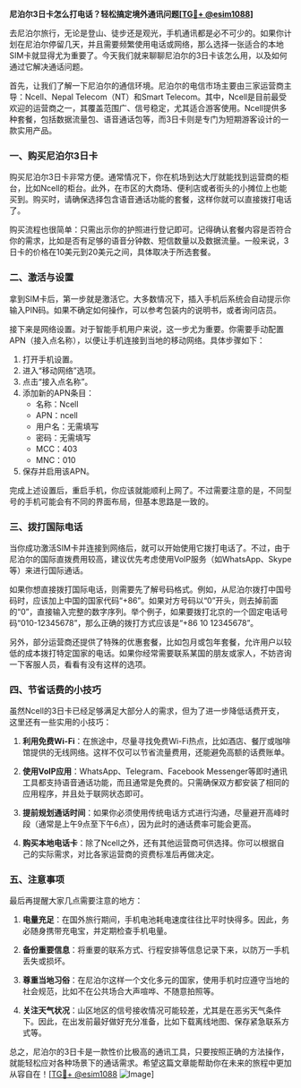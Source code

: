 **尼泊尔3日卡怎么打电话？轻松搞定境外通讯问题[[TG💪+ @esim1088](https://t.me/s/esim1088)]**

去尼泊尔旅行，无论是登山、徒步还是观光，手机通讯都是必不可少的。如果你计划在尼泊尔停留几天，并且需要频繁使用电话或网络，那么选择一张适合的本地SIM卡就显得尤为重要了。今天我们就来聊聊尼泊尔的3日卡该怎么用，以及如何通过它解决通话问题。

首先，让我们了解一下尼泊尔的通信环境。尼泊尔的电信市场主要由三家运营商主导：Ncell、Nepal Telecom（NT）和Smart Telecom。其中，Ncell是目前最受欢迎的运营商之一，其覆盖范围广、信号稳定，尤其适合游客使用。Ncell提供多种套餐，包括数据流量包、语音通话包等，而3日卡则是专门为短期游客设计的一款实用产品。

### 一、购买尼泊尔3日卡

购买尼泊尔3日卡非常方便。通常情况下，你在机场到达大厅就能找到运营商的柜台，比如Ncell的柜台。此外，在市区的大商场、便利店或者街头的小摊位上也能买到。购买时，请确保选择包含语音通话功能的套餐，这样你就可以直接拨打电话了。

购买流程也很简单：只需出示你的护照进行登记即可。记得确认套餐内容是否符合你的需求，比如是否有足够的语音分钟数、短信数量以及数据流量。一般来说，3日卡的价格在10美元到20美元之间，具体取决于所选套餐。

### 二、激活与设置

拿到SIM卡后，第一步就是激活它。大多数情况下，插入手机后系统会自动提示你输入PIN码。如果不确定如何操作，可以参考包装内的说明书，或者询问店员。

接下来是网络设置。对于智能手机用户来说，这一步尤为重要。你需要手动配置APN（接入点名称），以便让手机连接到当地的移动网络。具体步骤如下：

1. 打开手机设置。
2. 进入“移动网络”选项。
3. 点击“接入点名称”。
4. 添加新的APN条目：
   - 名称：Ncell
   - APN：ncell
   - 用户名：无需填写
   - 密码：无需填写
   - MCC：403
   - MNC：010
5. 保存并启用该APN。

完成上述设置后，重启手机，你应该就能顺利上网了。不过需要注意的是，不同型号的手机可能会有不同的界面布局，但基本思路是一致的。

### 三、拨打国际电话

当你成功激活SIM卡并连接到网络后，就可以开始使用它拨打电话了。不过，由于尼泊尔的国际直拨费用较高，建议优先考虑使用VoIP服务（如WhatsApp、Skype等）来进行国际通话。

如果你想直接拨打国际电话，则需要先了解号码格式。例如，从尼泊尔拨打中国号码时，应该加上中国的国家代码“+86”。如果对方号码以“0”开头，则去掉前面的“0”，直接输入完整的数字序列。举个例子，如果要拨打北京的一个固定电话号码“010-12345678”，那么正确的拨打方式应该是“+86 10 12345678”。

另外，部分运营商还提供了特殊的优惠套餐，比如包月或包年套餐，允许用户以较低的成本拨打特定国家的电话。如果你经常需要联系某国的朋友或家人，不妨咨询一下客服人员，看看有没有这样的选项。

### 四、节省话费的小技巧

虽然Ncell的3日卡已经足够满足大部分人的需求，但为了进一步降低话费开支，这里还有一些实用的小技巧：

1. **利用免费Wi-Fi**：在旅途中，尽量寻找免费Wi-Fi热点，比如酒店、餐厅或咖啡馆提供的无线网络。这样不仅可以节省流量费用，还能避免高额的话费账单。
   
2. **使用VoIP应用**：WhatsApp、Telegram、Facebook Messenger等即时通讯工具都支持语音通话功能，而且通常是免费的。只需确保双方都安装了相同的应用程序，并且处于联网状态即可。

3. **提前规划通话时间**：如果你必须使用传统电话方式进行沟通，尽量避开高峰时段（通常是上午9点至下午6点），因为此时的通话费率可能会更高。

4. **购买本地电话卡**：除了Ncell之外，还有其他运营商可供选择。你可以根据自己的实际需求，对比各家运营商的资费标准后再做决定。

### 五、注意事项

最后再提醒大家几点需要注意的地方：

1. **电量充足**：在国外旅行期间，手机电池耗电速度往往比平时快得多。因此，务必随身携带充电宝，并定期检查手机电量。

2. **备份重要信息**：将重要的联系方式、行程安排等信息记录下来，以防万一手机丢失或损坏。

3. **尊重当地习俗**：在尼泊尔这样一个文化多元的国家，使用手机时应遵守当地的社会规范，比如不在公共场合大声喧哗、不随意拍照等。

4. **关注天气状况**：山区地区的信号接收情况可能较差，尤其是在恶劣天气条件下。因此，在出发前最好做好充分准备，比如下载离线地图、保存紧急联系方式等。

总之，尼泊尔的3日卡是一款性价比极高的通讯工具，只要按照正确的方法操作，就能轻松应对各种场景下的通话需求。希望这篇文章能帮助你在未来的旅程中更加从容自在！[[TG💪+ @esim1088](https://t.me/s/esim1088) ![Image](https://i.postimg.cc/4NQfJmqS/Snipaste-2025-05-13-00-14-12.png)]